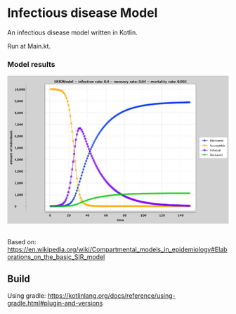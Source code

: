 # Infectious disease Model

An infectious disease model written in Kotlin.

Run at Main.kt.

### Model results

![Results](https://github.com/davimi/infectious_disease_modelling/blob/master/SRIDModel.jpg "Results")

##

Based on: https://en.wikipedia.org/wiki/Compartmental_models_in_epidemiology#Elaborations_on_the_basic_SIR_model

## Build

Using gradle: https://kotlinlang.org/docs/reference/using-gradle.html#plugin-and-versions

